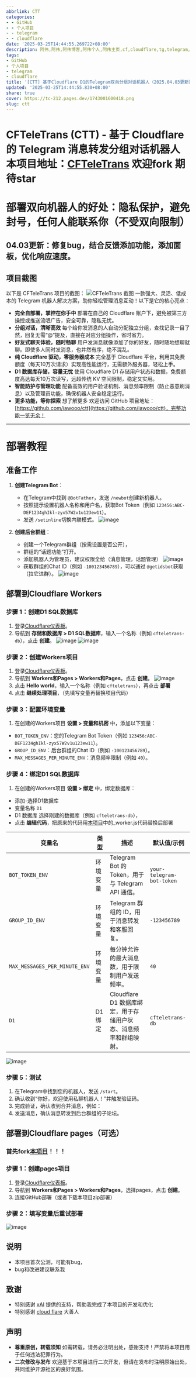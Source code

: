 ```yaml
---
abbrlink: CTT
categories:
- - GitHub
- - 个人项目
- - telegram
- - cloudflare
date: '2025-03-25T14:44:55.269722+08:00'
description: 阿伟,阿伟,阿伟博客,阿伟个人,阿伟主页,cf,cloudflare,tg,telegram,私聊,机器人,tg双向机器人,
tags:
- GitHub
- 个人项目
- telegram
- cloudflare
title: '[CTT] 基于Cloudflare D1的Telegram双向分组对话机器人（2025.04.03更新）'
updated: '2025-03-25T14:44:55.830+08:00'
share: true
cover: https://tc-212.pages.dev/1743001600418.png
slug: ctt
---
```

# CFTeleTrans (CTT) - 基于 Cloudflare 的 Telegram 消息转发分组对话机器人 本项目地址：[CFTeleTrans](https://github.com/iawooo/ctt) 欢迎fork 期待star

# 部署双向机器人的好处：隐私保护，避免封号，任何人能联系你（不受双向限制）

## 04.03更新：修复bug，结合反馈添加功能，添加面板，优化响应速度。

## 项目截图

以下是 CFTeleTrans 项目的截图：
![CFTeleTrans 截图](https://tc-212.pages.dev/1743001600418.png)
一款强大、灵活、低成本的 Telegram 机器人解决方案，助你轻松管理消息互动！以下是它的核心亮点：

- **完全自部署，掌控在你手中**
  部署在自己的 Cloudflare 账户下，避免被第三方操控或推送流氓广告，安全可靠，隐私无忧。
- **分组对话，清晰高效**
  每个给你发消息的人自动分配独立分组，查找记录一目了然，回复无需“@”提及，直接在对应分组操作，省时省力。
- **好友式聊天体验，随时畅聊**
  用户发消息就像添加了你的好友，随时随地想聊就聊。即使多人同时发消息，也井然有序，绝不混乱。
- **纯 Cloudflare 驱动，零服务器成本**
  完全基于 Cloudflare 平台，利用其免费额度（每天10万次请求）实现高性能运行，无需额外服务器，轻松上手。
- **D1 数据库存储，容量无忧**
  使用 Cloudflare D1 存储用户状态和数据，免费额度高达每天10万次读写，远超传统 KV 空间限制，稳定又实用。
- **智能防护与管理功能**
  配备高效的用户验证机制、消息频率限制（防止恶意刷消息）以及管理员功能，确保机器人安全稳定运行。
- **更多功能，等你探索**
  想了解更多 欢迎访问 GitHub 项目地址：[https://github.com/iawooo/ctt](https://github.com/iawooo/ctt)，完整功能一览无余！

---

# 部署教程

## 准备工作

1. **创建Telegram Bot**：

   - 在Telegram中找到 `@BotFather`，发送 `/newbot`创建新机器人。
   - 按照提示设置机器人名称和用户名，获取Bot Token（例如 `123456:ABC-DEF1234ghIkl-zyx57W2v1u123ew11`）。
   - 发送 `/setinline`切换内联模式。
     ![image](https://tc-212.pages.dev/1742897391924.png)
2. **创建后台群组**：

   - 创建一个Telegram群组（按需设置是否公开），
   - 群组的“话题功能”打开。
   - 添加机器人为管理员，建议权限全给（消息管理，话题管理）
     ![image](https://tc-212.pages.dev/1742897456559.png)
   - 获取群组的Chat ID（例如 `-100123456789`），可以通过 `@getidsbot`获取（拉它进群）。
     ![image](https://tc-212.pages.dev/1742897487893.png)

## 部署到Cloudflare Workers

### 步骤 1：创建D1 SQL数据库

1. 登录[Cloudflare仪表板](https://dash.cloudflare.com/)。
2. 导航到 **存储和数据库 > D1 SQL数据库**，输入一个名称（例如 `cfteletrans-db`），点击 **创建**。
   ![image](https://tc-212.pages.dev/1742897504981.png)
   ![image](https://tc-212.pages.dev/1742897530332.png)

### 步骤 2：创建Workers项目

1. 登录[Cloudflare仪表板](https://dash.cloudflare.com/)。
2. 导航到 **Workers和Pages > Workers和Pages**，点击 **创建**。
   ![image](https://tc-212.pages.dev/1742897572684.png)
3. 点击 **Hello world**，输入一个名称（例如 `cfteletrans`），再点击 **部署**
4. 点击 **继续处理项目**，（先填写变量再替换项目代码）

### 步骤 3：配置环境变量

1. 在创建的Workers项目 **设置 > 变量和机密** 中，添加以下变量：

- `BOT_TOKEN_ENV`：您的Telegram Bot Token（例如 `123456:ABC-DEF1234ghIkl-zyx57W2v1u123ew11`）。
- `GROUP_ID_ENV`：后台群组的Chat ID（例如 `-100123456789`）。
- `MAX_MESSAGES_PER_MINUTE_ENV`：消息频率限制（例如 `40`）。

### 步骤 4：绑定D1 SQL数据库

1. 在创建的Workers项目 **设置 > 绑定** 中，绑定数据库：

- 添加-选择D1数据库
- 变量名称 `D1`
- D1 数据库 选择刚建的数据库（例如 `cfteletrans-db`），
- 点击 **编辑代码**，把原来的代码用[本项目](https://github.com/iawooo/ctt)中的_worker.js代码替换后部署

| **变量名**                | **类型** | **描述**                                                   | **默认值/示例**       |
| ------------------------------- | -------------- | ---------------------------------------------------------------- | --------------------------- |
| `BOT_TOKEN_ENV`               | 环境变量       | Telegram Bot 的 Token，用于与 Telegram API 通信。                | `your-telegram-bot-token` |
| `GROUP_ID_ENV`                | 环境变量       | Telegram 群组的 ID，用于消息转发和客服回复。                     | `-123456789`              |
| `MAX_MESSAGES_PER_MINUTE_ENV` | 环境变量       | 每分钟允许的最大消息数，用于限制用户发送频率。                   | `40`                      |
| `D1`                          | D1 绑定        | Cloudflare D1 数据库绑定，用于存储用户状态、消息频率和群组映射。 | `cfteletrans-db`          |

![image](https://tc-212.pages.dev/1742897645328.png)

### 步骤 5：测试

1. 在Telegram中找到您的机器人，发送 `/start`。
2. 确认收到“你好，欢迎使用私聊机器人！”并触发验证码。
3. 完成验证，确认收到合并消息，例如：
4. 发送消息，确认消息转发到后台群组的子论坛。

## 部署到Cloudflare pages（可选）

### **首先fork[本项目](https://github.com/iawooo/ctt)**！！！

### 步骤 1：创建pages项目

1. 登录[Cloudflare仪表板](https://dash.cloudflare.com/)。
2. 导航到 **Workers和Pages > Workers和Pages**，选择pages，点击 **创建**。
3. 连接GitHub部署（或者下载本项目zip部署）

### 步骤 2：填写变量后重试部署

![image](https://tc-212.pages.dev/1742897645328.png)

## 说明

- 本项目首次公测，可能有bug，
- bug和改进建议联系我

## 致谢

- 特别感谢 [xAI](https://x.ai/) 提供的支持，帮助我完成了本项目的开发和优化
- 特别感谢 [cloud flare](https://www.cloudflare.com/) 大善人

## 声明

- **尊重原创，转载须知**
  如需转载，请务必注明出处，感谢支持！严禁将本项目用于任何违法犯罪行为。
- **二次修改与发布**
  欢迎基于本项目进行二次开发，但请在发布时注明原始出处，共同维护开源社区的良好氛围。
